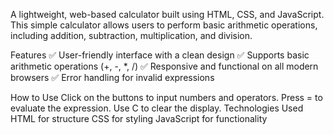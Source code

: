 A lightweight, web-based calculator built using HTML, CSS, and JavaScript. This simple calculator allows users to perform basic arithmetic operations, including addition, subtraction, multiplication, and division.

Features
✅ User-friendly interface with a clean design
✅ Supports basic arithmetic operations (+, -, *, /)
✅ Responsive and functional on all modern browsers
✅ Error handling for invalid expressions

How to Use
Click on the buttons to input numbers and operators.
Press = to evaluate the expression.
Use C to clear the display.
Technologies Used
HTML for structure
CSS for styling
JavaScript for functionality
